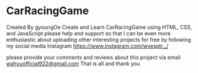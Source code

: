 # CarRacingGame
Created By gyoungOe
Create and Learn CarRacingGame using HTML, CSS, and JavaScript
please help and support so that I can be even more enthusiastic about uploading other interesting projects for free by following my social media
Instagram https://www.instagram.com/wyesptr._/

please provide your comments and reviews about this project via email wahyuofficial922@gmail.com
That is all and thank you
